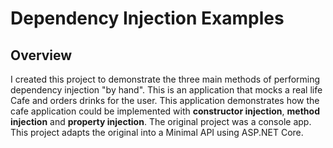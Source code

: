 # Dependency Injection Examples

## Overview

I created this project to demonstrate the three main methods of performing dependency injection "by hand". This is an application that
mocks a real life Cafe and orders drinks for the user. This application demonstrates how the cafe application could be implemented 
with **constructor injection**, **method injection** and **property injection**. The original project was a console app. This project 
adapts the original into a Minimal API using ASP.NET Core. 
